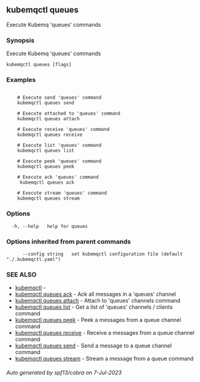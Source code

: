 ## kubemqctl queues

Execute Kubemq 'queues' commands

### Synopsis

Execute Kubemq 'queues' commands

```
kubemqctl queues [flags]
```

### Examples

```

	# Execute send 'queues' command
	kubemqctl queues send

	# Execute attached to 'queues' command
	kubemqctl queues attach

	# Execute receive 'queues' command
	kubemqctl queues receive
	
	# Execute list 'queues' command
	kubemqctl queues list

	# Execute peek 'queues' command
	kubemqctl queues peek

	# Execute ack 'queues' command
	 kubemqctl queues ack

	# Execute stream 'queues' command
	kubemqctl queues stream

```

### Options

```
  -h, --help   help for queues
```

### Options inherited from parent commands

```
      --config string   set kubemqctl configuration file (default "./.kubemqctl.yaml")
```

### SEE ALSO

* [kubemqctl](kubemqctl.md)	 - 
* [kubemqctl queues ack](kubemqctl_queues_ack.md)	 - Ack all messages in a 'queues' channel
* [kubemqctl queues attach](kubemqctl_queues_attach.md)	 - Attach to 'queues' channels command
* [kubemqctl queues list](kubemqctl_queues_list.md)	 - Get a list of 'queues' channels / clients command
* [kubemqctl queues peek](kubemqctl_queues_peek.md)	 - Peek a messages from a queue channel command
* [kubemqctl queues receive](kubemqctl_queues_receive.md)	 - Receive a messages from a queue channel command
* [kubemqctl queues send](kubemqctl_queues_send.md)	 - Send a message to a queue channel command
* [kubemqctl queues stream](kubemqctl_queues_stream.md)	 - Stream a message from a queue command

###### Auto generated by spf13/cobra on 7-Jul-2023
